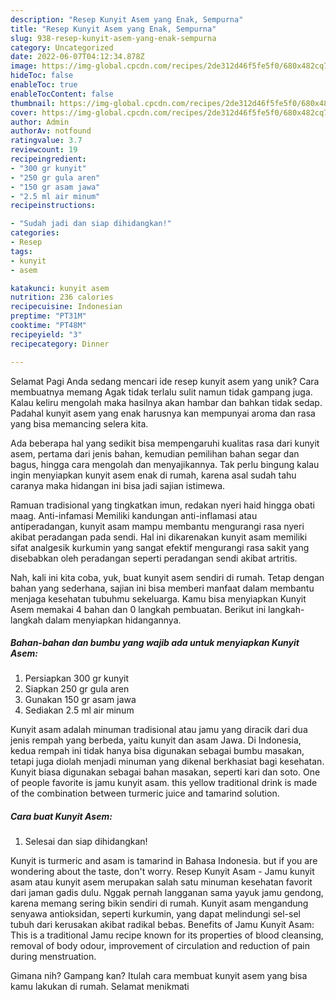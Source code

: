 ```yaml
---
description: "Resep Kunyit Asem yang Enak, Sempurna"
title: "Resep Kunyit Asem yang Enak, Sempurna"
slug: 938-resep-kunyit-asem-yang-enak-sempurna
category: Uncategorized
date: 2022-06-07T04:12:34.878Z
image: https://img-global.cpcdn.com/recipes/2de312d46f5fe5f0/680x482cq70/kunyit-asem-foto-resep-utama.jpg
hideToc: false
enableToc: true
enableTocContent: false
thumbnail: https://img-global.cpcdn.com/recipes/2de312d46f5fe5f0/680x482cq70/kunyit-asem-foto-resep-utama.jpg
cover: https://img-global.cpcdn.com/recipes/2de312d46f5fe5f0/680x482cq70/kunyit-asem-foto-resep-utama.jpg
author: Admin
authorAv: notfound
ratingvalue: 3.7
reviewcount: 19
recipeingredient:
- "300 gr kunyit"
- "250 gr gula aren"
- "150 gr asam jawa"
- "2.5 ml air minum"
recipeinstructions:

- "Sudah jadi dan siap dihidangkan!"
categories:
- Resep
tags:
- kunyit
- asem

katakunci: kunyit asem 
nutrition: 236 calories
recipecuisine: Indonesian
preptime: "PT31M"
cooktime: "PT48M"
recipeyield: "3"
recipecategory: Dinner

---
```



Selamat Pagi Anda sedang mencari ide resep kunyit asem yang unik? Cara membuatnya memang Agak tidak terlalu sulit namun tidak gampang juga. Kalau keliru mengolah maka hasilnya akan hambar dan bahkan tidak sedap. Padahal kunyit asem yang enak harusnya kan mempunyai aroma dan rasa yang bisa memancing selera kita.


Ada beberapa hal yang sedikit bisa mempengaruhi kualitas rasa dari kunyit asem, pertama dari jenis bahan, kemudian pemilihan bahan segar dan bagus, hingga cara mengolah dan menyajikannya. Tak perlu bingung kalau ingin menyiapkan kunyit asem enak di rumah, karena asal sudah tahu caranya maka hidangan ini bisa jadi sajian istimewa.

Ramuan tradisional yang tingkatkan imun, redakan nyeri haid hingga obati maag. Anti-infamasi Memiliki kandungan anti-inflamasi atau antiperadangan, kunyit asam mampu membantu mengurangi rasa nyeri akibat peradangan pada sendi. Hal ini dikarenakan kunyit asam memiliki sifat analgesik kurkumin yang sangat efektif mengurangi rasa sakit yang disebabkan oleh peradangan seperti peradangan sendi akibat artritis.


Nah, kali ini kita coba, yuk, buat kunyit asem sendiri di rumah. Tetap dengan bahan yang sederhana, sajian ini bisa memberi manfaat dalam membantu menjaga kesehatan tubuhmu sekeluarga. Kamu bisa menyiapkan Kunyit Asem memakai 4 bahan dan 0 langkah pembuatan. Berikut ini langkah-langkah dalam menyiapkan hidangannya.

<!--inarticleads1-->

##### Bahan-bahan dan bumbu yang wajib ada untuk menyiapkan Kunyit Asem:

1. Persiapkan 300 gr kunyit
1. Siapkan 250 gr gula aren
1. Gunakan 150 gr asam jawa
1. Sediakan 2.5 ml air minum


Kunyit asam adalah minuman tradisional atau jamu yang diracik dari dua jenis rempah yang berbeda, yaitu kunyit dan asam Jawa. Di Indonesia, kedua rempah ini tidak hanya bisa digunakan sebagai bumbu masakan, tetapi juga diolah menjadi minuman yang dikenal berkhasiat bagi kesehatan. Kunyit biasa digunakan sebagai bahan masakan, seperti kari dan soto. One of people favorite is jamu kunyit asam. this yellow traditional drink is made of the combination between turmeric juice and tamarind solution. 

<!--inarticleads2-->

##### Cara buat Kunyit Asem:


1. Selesai dan siap dihidangkan!

Kunyit is turmeric and asam is tamarind in Bahasa Indonesia. but if you are wondering about the taste, don&#39;t worry. Resep Kunyit Asam - Jamu kunyit asam atau kunyit asem merupakan salah satu minuman kesehatan favorit dari jaman gadis dulu. Nggak pernah langganan sama yayuk jamu gendong, karena memang sering bikin sendiri di rumah. Kunyit asam mengandung senyawa antioksidan, seperti kurkumin, yang dapat melindungi sel-sel tubuh dari kerusakan akibat radikal bebas. Benefits of Jamu Kunyit Asam: This is a traditional Jamu recipe known for its properties of blood cleansing, removal of body odour, improvement of circulation and reduction of pain during menstruation. 

Gimana nih? Gampang kan? Itulah cara membuat kunyit asem yang bisa kamu lakukan di rumah. Selamat menikmati
